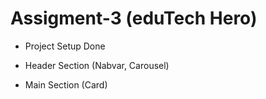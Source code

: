 # Assigment-3 (eduTech Hero)

- Project Setup Done

- Header Section (Nabvar, Carousel)

- Main Section (Card)